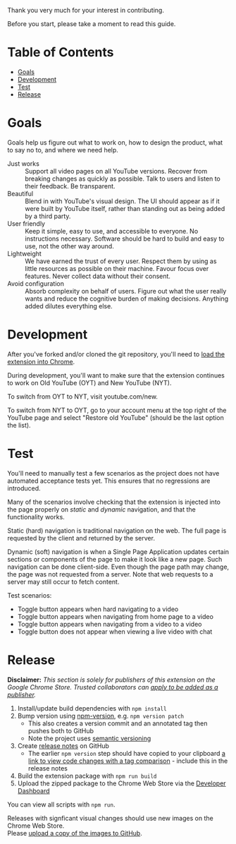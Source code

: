 Thank you very much for your interest in contributing.

Before you start, please take a moment to read this guide.

# Table of Contents

* [Goals](#goals)
* [Development](#development)
* [Test](#test)
* [Release](#release)

# Goals

Goals help us figure out what to work on, how to design the product,
what to say no to, and where we need help.

<dl>
  <dt>Just works</dt>
  <dd>Support all video pages on all YouTube versions. Recover from breaking changes as quickly as possible. Talk to users and listen to their feedback. Be transparent.</dd>

  <dt>Beautiful</dt>
  <dd>Blend in with YouTube's visual design. The UI should appear as if it were built by YouTube itself, rather than standing out as being added by a third party.</dd>

  <dt>User friendly</dt>
  <dd>Keep it simple, easy to use, and accessible to everyone. No instructions necessary. Software should be hard to build and easy to use, not the other way around.</dd>

  <dt>Lightweight</dt>
  <dd>We have earned the trust of every user. Respect them by using as little resources as possible on their machine. Favour focus over features. Never collect data without their consent.</dd>

  <dt>Avoid configuration</dt>
  <dd>Absorb complexity on behalf of users. Figure out what the user really wants and reduce the cognitive burden of making decisions. Anything added dilutes everything else.</dd>
</dl>

# Development

After you've forked and/or cloned the git repository, you'll
need to [load the extension into Chrome](https://developer.chrome.com/extensions/getstarted#manifest).

During development, you'll want to make sure that the
extension continues to work on Old YouTube (OYT) and New
YouTube (NYT).

To switch from OYT to NYT, visit youtube.com/new.

To switch from NYT to OYT, go to your account menu at the top
right of the YouTube page and select "Restore old YouTube" (should
be the last option the list).

# Test

You'll need to manually test a few scenarios as the
project does not have automated acceptance tests yet.
This ensures that no regressions are introduced.

Many of the scenarios involve checking that the extension is
injected into the page properly on _static_ and _dynamic_ navigation,
and that the functionality works.

Static (hard) navigation is traditional navigation on the web.
The full page is requested by the client and returned by the server.

Dynamic (soft) navigation is when a Single Page Application updates
certain sections or components of the page to make it look like a
new page. Such navigation can be done client-side. Even though
the page path may change, the page was not requested from a server.
Note that web requests to a server may still occur to fetch content.

Test scenarios:

* Toggle button appears when hard navigating to a video
* Toggle button appears when navigating from home page to a video
* Toggle button appears when navigating from a video to a video
* Toggle button does not appear when viewing a live video with chat

# Release

**Disclaimer:** _This section is solely for publishers of this extension on the Google Chrome Store.
Trusted collaborators can [apply to be added as a publisher](https://github.com/dideler/toggle-youtube-comments/issues/26#issuecomment-359970408)._

1. Install/update build dependencies with `npm install`
1. Bump version using [npm-version](https://docs.npmjs.com/cli/version), e.g. `npm version patch`
   - This also creates a version commit and an annotated tag then pushes both to GitHub
   - Note the project uses [semantic versioning](https://semver.org/)
1. Create [release notes](../../releases) on GitHub
   - The earlier `npm version` step should have copied to your clipboard [a link to view code changes with a tag comparison](https://github.com/dideler/toggle-youtube-comments/issues/27#issuecomment-360982010) - include this in the release notes
1. Build the extension package with `npm run build`
1. Upload the zipped package to the Chrome Web Store via the [Developer Dashboard](https://chrome.google.com/webstore/developer/dashboard)

You can view all scripts with `npm run`.

Releases with signficant visual changes should use new images on the Chrome Web Store.  
Please [upload a copy of the images to GitHub](../../issues/32).

